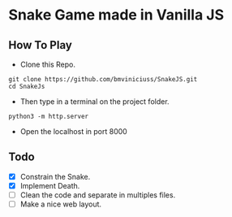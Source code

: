 # Snake Game made in Vanilla JS
## How To Play
* Clone this Repo.
```
git clone https://github.com/bmviniciuss/SnakeJS.git
cd SnakeJs
```
* Then type in a terminal on the project folder.
```
python3 -m http.server
```
* Open the localhost in port 8000

## Todo
- [X] Constrain the Snake.
- [X] Implement Death.
- [ ] Clean the code and separate in multiples files.
- [ ] Make a nice web layout.
